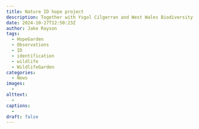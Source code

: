 ```yaml
---
title: Nature ID hope project
description: Together with Ysgol Cilgerran and West Wales Biodiversity Information Centre, we have made a grant enquiry for wildlife and nature identification equipment and training
date: 2024-10-27T12:50:23Z
author: Jake Rayson 
tags: 
  - HopeGarden
  - Observations
  - ID
  - identification
  - wildlife 
  - WildlifeGarden
categories: 
  - News
images:
  - 
alttext: 
  - 
captions: 
  - 
draft: false
---
```

